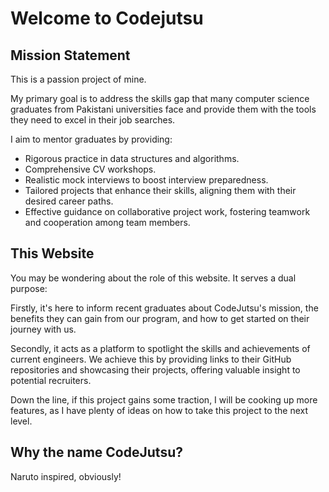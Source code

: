 # Welcome to Codejutsu

## Mission Statement

This is a passion project of mine.

My primary goal is to address the skills gap that many computer science graduates from Pakistani universities face and provide them with the tools they need to excel in their job searches.

I aim to mentor graduates by providing:

- Rigorous practice in data structures and algorithms.
- Comprehensive CV workshops.
- Realistic mock interviews to boost interview preparedness.
- Tailored projects that enhance their skills, aligning them with their desired career paths.
- Effective guidance on collaborative project work, fostering teamwork and cooperation among team members.

## This Website

You may be wondering about the role of this website. It serves a dual purpose:

Firstly, it's here to inform recent graduates about CodeJutsu's mission, the benefits they can gain from our program, and how to get started on their journey with us.

Secondly, it acts as a platform to spotlight the skills and achievements of current engineers. We achieve this by providing links to their GitHub repositories and showcasing their projects, offering valuable insight to potential recruiters.

Down the line, if this project gains some traction, I will be cooking up more features, as I have plenty of ideas on how to take this project to the next level.

## Why the name CodeJutsu?

Naruto inspired, obviously!
